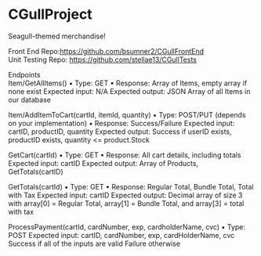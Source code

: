 ﻿# CGullProject
Seagull-themed merchandise!
  
Front End Repo:https://github.com/bsumner2/CGullFrontEnd  
Unit Testing Repo: https://github.com/stellae13/CGullTests
  

Endpoints   
Item/GetAllItems() 
▪ Type: GET 
▪ Response: Array of Items, empty array if none exist
Expected input: N/A
Expected output: JSON Array of all Items in our database 

Item/AddItemToCart(cartId, itemId, quantity) 
▪ Type: POST/PUT (depends on your implementation) 
▪ Response: Success/Failure
Expected input: cartID, productID, quantity
Expected output: Success if userID exists, productID exists, quantity <= product.Stock

GetCart(cartId) 
▪ Type: GET 
▪ Response: All cart details, including totals
Expected input: cartID
Expected output: Array of Products, GetTotals(cartID)

GetTotals(cartId) 
▪ Type: GET 
▪ Response: Regular Total, Bundle Total, Total with Tax
Expected input: cartID
Expected output: Decimal array of size 3 with array[0] = Regular Total, array[1] = Bundle Total, and array[3] = total with tax

ProcessPayment(cartId, cardNumber, exp, cardholderName, cvc) 
▪ Type: POST 
Expected input: cartID, cardNumber, exp, cardHolderName, cvc
Success if all of the inputs are valid 
Failure otherwise 
